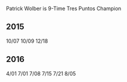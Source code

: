 Patrick Wolber is 9-Time Tres Puntos Champion

## 2015
10/07
10/09
12/18
## 2016
4/01
7/01
7/08
7/15
7/21
8/05